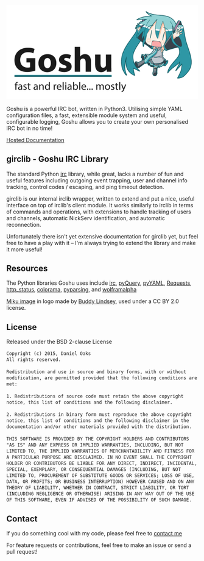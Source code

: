 ![Goshu](docs/logo.png)

Goshu is a powerful IRC bot, written in Python3. Utilising simple YAML configuration files, a fast, extensible module system and useful, configurable logging, Goshu allows you to create your own personalised IRC bot in no time!

[Hosted Documentation](http://goshu.readthedocs.org/en/latest/)

girclib - Goshu IRC Library
---------------------------
The standard Python [irc](http://bitbucket.org/jaraco/irc) library, while great, lacks a number of fun and useful features including outgoing event trapping, user and channel info tracking, control codes / escaping, and ping timeout detection.

girclib is our internal irclib wrapper, written to extend and put a nice, useful interface on top of irclib's client module. It works similarly to irclib in terms of commands and operations, with extensions to handle tracking of users and channels, automatic NickServ identification, and automatic reconnection.

Unfortunately there isn't yet extensive documentation for girclib yet, but feel free to have a play with it – I'm always trying to extend the library and make it more useful!

Resources
---------
The Python libraries Goshu uses include [irc](http://bitbucket.org/jaraco/irc), [pyQuery](https://pypi.python.org/pypi/pyquery), [pyYAML](https://bitbucket.org/xi/pyyaml), [Requests](http://python-requests.org), [http_status](https://github.com/DanielOaks/http_status), [colorama](https://pypi.python.org/pypi/colorama), [pyparsing](http://pyparsing.wikispaces.com/), and [wolframalpha](https://pypi.python.org/pypi/wolframalpha)

[Miku image](https://www.flickr.com/photos/buddylindsey/4015238947/) in logo made by [Buddy Lindsey](https://www.flickr.com/photos/buddylindsey/), used under a CC BY 2.0 license.

License
-------
Released under the BSD 2-clause License

```
Copyright (c) 2015, Daniel Oaks
All rights reserved.

Redistribution and use in source and binary forms, with or without modification, are permitted provided that the following conditions are met:

1. Redistributions of source code must retain the above copyright notice, this list of conditions and the following disclaimer.

2. Redistributions in binary form must reproduce the above copyright notice, this list of conditions and the following disclaimer in the documentation and/or other materials provided with the distribution.

THIS SOFTWARE IS PROVIDED BY THE COPYRIGHT HOLDERS AND CONTRIBUTORS "AS IS" AND ANY EXPRESS OR IMPLIED WARRANTIES, INCLUDING, BUT NOT LIMITED TO, THE IMPLIED WARRANTIES OF MERCHANTABILITY AND FITNESS FOR A PARTICULAR PURPOSE ARE DISCLAIMED. IN NO EVENT SHALL THE COPYRIGHT HOLDER OR CONTRIBUTORS BE LIABLE FOR ANY DIRECT, INDIRECT, INCIDENTAL, SPECIAL, EXEMPLARY, OR CONSEQUENTIAL DAMAGES (INCLUDING, BUT NOT LIMITED TO, PROCUREMENT OF SUBSTITUTE GOODS OR SERVICES; LOSS OF USE, DATA, OR PROFITS; OR BUSINESS INTERRUPTION) HOWEVER CAUSED AND ON ANY THEORY OF LIABILITY, WHETHER IN CONTRACT, STRICT LIABILITY, OR TORT (INCLUDING NEGLIGENCE OR OTHERWISE) ARISING IN ANY WAY OUT OF THE USE OF THIS SOFTWARE, EVEN IF ADVISED OF THE POSSIBILITY OF SUCH DAMAGE.
```

Contact
-------
If you do something cool with my code, please feel free to [contact me](daniel@danieloaks.net)

For feature requests or contributions, feel free to make an issue or send a pull request!
